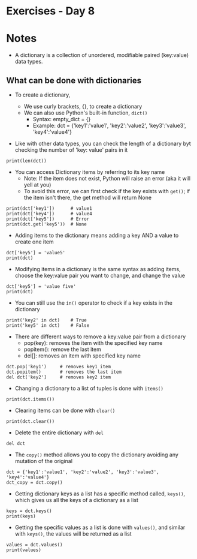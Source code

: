 <!-- Day 8: 30 Days of python programming -->

# Exercises - Day 8

# Notes
- A dictionary is a collection of unordered, modifiable paired (key:value) data types.

## What can be done with dictionaries
- To create a dictionary,
    - We use curly brackets, {}, to create a dictionary
    - We can also use Python's built-in function, `dict()`
        - Syntax: empty_dict = {}
        - Example: dct = {'key1':'value1', 'key2':'value2', 'key3':'value3', 'key4':'value4'}

- Like with other data types, you can check the length of a dictionary byt checking the number of 'key: value' pairs in it
``` 
print(len(dct))
```

- You can access Dictionary items by referring to its key name
    - Note: If the item does not exist, Python will raise an error (aka it will yell at you)
    - To avoid this error, we can first check if the key exists with `get()`; if the item isn't there, the get method will return None
```
print(dct['key1'])      # value1
print(dct['key4'])      # value4
print(dct['key5'])      # Error
print(dct.get('key5'))  # None
```

- Adding items to the dictionary means adding a key AND a value to create one item
```
dct['key5'] = 'value5'
print(dct)
```

- Modifying items in a dictionary is the same syntax as adding items, choose the key:value pair you want to change, and change the value
```
dct['key5'] = 'value five'
print(dct)
```

- You can still use the `in()` operator to check if a key exists in the dictionary
```
print('key2' in dct)    # True
print('key5' in dct)    # False
```

- There are different ways to remove a key:value pair from a dictionary
    - pop(key): removes the item with the specified key name
    - popitem(): remove the last item
    - del[]: removes an item with specified key name

```
dct.pop('key1')     # removes key1 item
dct.popitem()       # removes the last item
del dct['key2']     # removes key2 item
```

- Changing a dictionary to a list of tuples is done with `items()`
```
print(dct.items())
```

- Clearing items can be done with `clear()`
```
print(dct.clear())
```

- Delete the entire dictionary with `del`
```
del dct
```

- The `copy()` method allows you to copy the dictionary avoiding any mutation of the original
```
dct = {'key1':'value1', 'key2':'value2', 'key3':'value3', 'key4':'value4'}
dct_copy = dct.copy()
```

- Getting dictionary keys as a list has a specific method called, `keys()`, which gives us all the keys of a dictionary as a list
```
keys = dct.keys()
print(keys) 
```

- Getting the specific values as a list is done with `values()`, and similar with `keys()`, the values will be returned as a list
```
values = dct.values()
print(values)
```
